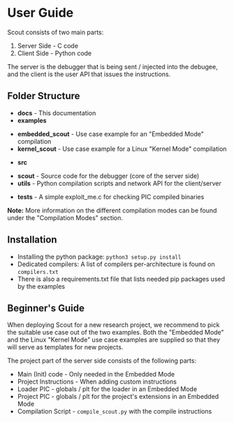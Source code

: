 User Guide
==========
Scout consists of two main parts:

1. Server Side - C code
2. Client Side - Python code

The server is the debugger that is being sent / injected into the debugee, and the client is the user API that issues the instructions.

Folder Structure
----------------
+ **docs** - This documentation
+ **examples**
 - **embedded_scout** - Use case example for an "Embedded Mode" compilation
 - **kernel_scout** - Use case example for a Linux "Kernel Mode" compilation
+ **src**
 - **scout** - Source code for the debugger (core of the server side)
 - **utils** - Python compilation scripts and network API for the client/server
+ **tests** - A simple exploit_me.c for checking PIC compiled binaries

**Note:** More information on the different compilation modes can be found under the "Compilation Modes" section.

Installation
------------
* Installing the python package: ``python3 setup.py install``
* Dedicated compilers: A list of compilers per-architecture is found on ``compilers.txt``
* There is also a requirements.txt file that lists needed pip packages used by the examples

Beginner's Guide
----------------
When deploying Scout for a new research project, we recommend to pick the suitable use case out of the two examples. Both the "Embedded Mode" and the Linux "Kernel Mode" use case examples are supplied so that they will serve as templates for new projects.

The project part of the server side consists of the following parts:

* Main (Init) code - Only needed in the Embedded Mode
* Project Instructions - When adding custom instructions
* Loader PIC - globals / plt for the loader in an Embedded Mode
* Project PIC - globals / plt for the project's extensions in an Embedded Mode
* Compilation Script - ``compile_scout.py`` with the compile instructions